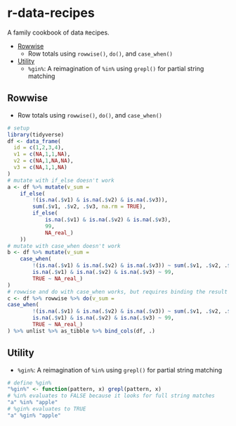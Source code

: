 # r-data-recipes

A family cookbook of data `R`ecipes.

- [Rowwise](#rowwise)
    - Row totals using `rowwise()`, `do()`, and `case_when()`
- [Utility](#utility)
    - `%gin%`: A reimagination of `%in%` using `grepl()` for partial string matching

## Rowwise

* Row totals using `rowwise()`, `do()`, and `case_when()`
```r
# setup
library(tidyverse)
df <- data_frame(
  id = c(1,2,3,4),
  v1 = c(NA,1,1,NA),
  v2 = c(NA,1,NA,NA),
  v3 = c(NA,1,1,NA)
)
# mutate with if_else doesn't work
a <- df %>% mutate(v_sum =
    if_else(
        !(is.na(.$v1) & is.na(.$v2) & is.na(.$v3)),
        sum(.$v1, .$v2, .$v3, na.rm = TRUE), 
        if_else(
            is.na(.$v1) & is.na(.$v2) & is.na(.$v3),
            99,
            NA_real_)
    ))
# mutate with case_when doesn't work
b <- df %>% mutate(v_sum =
    case_when(
        !(is.na(.$v1) & is.na(.$v2) & is.na(.$v3)) ~ sum(.$v1, .$v2, .$v3, na.rm = TRUE),
        is.na(.$v1) & is.na(.$v2) & is.na(.$v3) ~ 99,
        TRUE ~ NA_real_)
)
# rowwise and do with case_when works, but requires binding the result back to the original data frame
c <- df %>% rowwise %>% do(v_sum =
case_when(
        !(is.na(.$v1) & is.na(.$v2) & is.na(.$v3)) ~ sum(.$v1, .$v2, .$v3, na.rm = TRUE),
        is.na(.$v1) & is.na(.$v2) & is.na(.$v3) ~ 99,
        TRUE ~ NA_real_)
) %>% unlist %>% as_tibble %>% bind_cols(df, .)
```

## Utility

* `%gin%`: A reimagination of `%in%` using `grepl()` for partial string matching
```r
# define %gin%
"%gin%" <- function(pattern, x) grepl(pattern, x)
# %in% evaluates to FALSE because it looks for full string matches
"a" %in% "apple"
# %gin% evaluates to TRUE
"a" %gin% "apple"
```